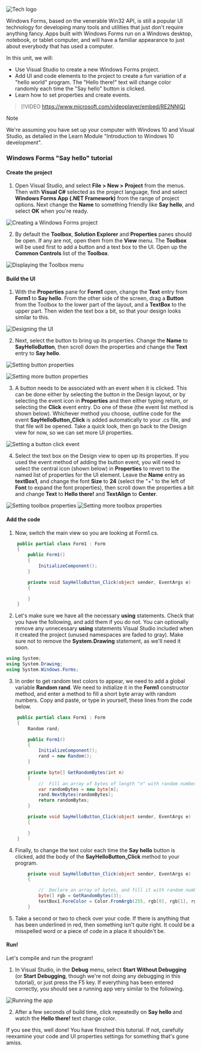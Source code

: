 ![Tech logo](../media/tech-windowsforms.png)

Windows Forms, based on the venerable Win32 API, is still a popular UI technology for developing many tools and utilities that just don't require anything fancy. Apps built with Windows Forms run on a Windows desktop, notebook, or tablet computer, and will have a familiar appearance to just about everybody that has used a computer.

In this unit, we will:
- Use Visual Studio to create a new Windows Forms project.
- Add UI and code elements to the project to create a fun variation of a "hello world" program. The "Hello there!" text will change color randomly each time the "Say hello" button is clicked.
- Learn how to set properties and create events.

> [!VIDEO https://www.microsoft.com/videoplayer/embed/RE2NNlQ]

> [!NOTE]
> We're assuming you have set up your computer with Windows 10 and Visual Studio, as detailed in the Learn Module "Introduction to Windows 10 development".

### Windows Forms "Say hello" tutorial

#### Create the project

1. Open Visual Studio, and select **File > New > Project** from the menus. Then with **Visual C#** selected as the project language, find and select **Windows Forms App (.NET Framework)** from the range of project options. Next change the **Name** to something friendly like **Say hello**, and select **OK** when you're ready.

![Creating a Windows Forms project](../media/wf_project_a.png)

2. By default the **Toolbox**, **Solution Explorer** and **Properties** panes should be open. If any are not, open them from the **View** menu. The **Toolbox** will be used first to add a button and a text box to the UI. Open up the **Common Controls** list of the **Toolbox**.

![Displaying the Toolbox menu](../media/wf_toolbox_a.png)

#### Build the UI

1. With the **Properties** pane for **Form1** open, change the **Text** entry from **Form1** to **Say hello**. From the other side of the screen, drag a **Button** from the Toolbox to the lower part of the layout, and a **TextBox** to the upper part. Then widen the text box a bit, so that your design looks similar to this.

![Designing the UI](../media/wf_designer_layout.png)

2. Next, select the button to bring up its properties. Change the **Name** to **SayHelloButton**, then scroll down the properties and change the **Text** entry to **Say hello**.

![Setting button properties](../media/wf_button_properties1_a.png)

![Setting more button properties](../media/wf_button_properties2_a.png)

3. A button needs to be associated with an event when it is clicked. This can be done either by selecting the button in the Design layout, or by selecting the event icon in **Properties** and then either typing return, or selecting the **Click** event entry. Do one of these (the event list method is shown below). Whichever method you choose, outline code for the event **SayHelloButton_Click** is added automatically to your .cs file, and that file will be opened. Take a quick look, then go back to the Design view for now, so we can set more UI properties.

![Setting a button click event](../media/wf_button_events_a.png)

4. Select the text box on the Design view to open up its properties. If you used the event method of adding the button event, you will need to select the central icon (shown below) in **Properties** to revert to the named list of properties for the UI element.  Leave the **Name** entry as **textBox1**, and change the font **Size** to **24** (select the "+" to the left of **Font** to expand the font properties), then scroll down the properties a bit and change **Text** to **Hello there!** and **TextAlign** to **Center**.

![Setting toolbox properties](../media/wf_textbox_properties1_a.png)
![Setting more toolbox properties](../media/wf_textbox_properties2_a.png)

#### Add the code

1. Now, switch the main view so you are looking at Form1.cs.

```csharp
    public partial class Form1 : Form
    {
        public Form1()
        {
            InitializeComponent();
        }

        private void SayHelloButton_Click(object sender, EventArgs e)
        {

        }
    }
```

2. Let's make sure we have all the necessary **using** statements. Check that you have the following, and add them if you do not. You can optionally remove any unnecessary **using** statements Visual Studio included when it created the project (unused namespaces are faded to gray). Make sure not to remove the **System.Drawing** statement, as we'll need it soon.

```csharp
using System;
using System.Drawing;
using System.Windows.Forms;
```


3. In order to get random text colors to appear, we need to add a global variable **Random rand**. We need to initialize it in the **Form1** constructor method, and enter a method to fill a short byte array with random numbers. Copy and paste, or type in yourself, these lines from the code below.

```csharp
    public partial class Form1 : Form
    {
        Random rand;

        public Form1()
        {
            InitializeComponent();
            rand = new Random();
        }

        private byte[] GetRandomBytes(int n)
        {
            //  Fill an array of bytes of length "n" with random numbers.
            var randomBytes = new byte[n];
            rand.NextBytes(randomBytes);
            return randomBytes;
        }

        private void SayHelloButton_Click(object sender, EventArgs e)
        {

        }
    }
```

4. Finally, to change the text color each time the **Say hello** button is clicked, add the body of the **SayHelloButton_Click** method to your program.

```csharp
        private void SayHelloButton_Click(object sender, EventArgs e)
        {

            //  Declare an array of bytes, and fill it with random numbers
            byte[] rgb = GetRandomBytes(3);
            textBox1.ForeColor = Color.FromArgb(255, rgb[0], rgb[1], rgb[2]);
        }
```

5. Take a second or two to check over your code. If there is anything that has been underlined in red, then something isn't quite right. It could be a misspelled word or a piece of code in a place it shouldn't be.

#### Run!

Let's compile and run the program!

1. In Visual Studio, in the **Debug** menu, select **Start Without Debugging** (or **Start Debugging**, though we're not doing any debugging in this tutorial), or just press the F5 key. If everything has been entered correctly, you should see a running app very similar to the following.

![Running the app](../media/wf_run.png)

2. After a few seconds of build time, click repeatedly on **Say hello** and watch the **Hello there!** text change color.

If you see this, well done! You have finished this tutorial. If not, carefully reexamine your code and UI properties settings for something that's gone amiss.
